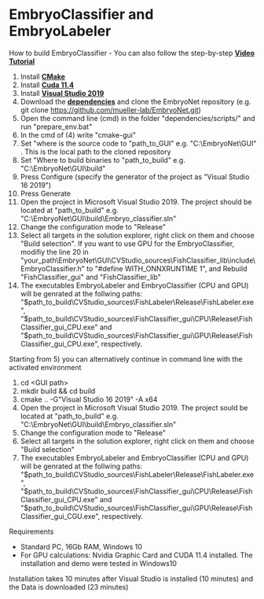 # EmbryoClassifier and EmbryoLabeler
How to build EmbryoClassifier - You can also follow the step-by-step <a href="http://embryonet.de/tutorial.html"><b> Video Tutorial</b></a> 
1) Install <a href="https://cmake.org/download/"><b>CMake</b></a> 
2) Install <a href="https://developer.nvidia.com/cuda-11-4-4-download-archive/"><b>Cuda 11.4</b></a>   
3) Install <a href= "https://docs.microsoft.com/de-de/visualstudio/releases/2019/history"> <b>Visual Studio 2019</b> </a>
4) Download the <a href="https://drive.google.com/file/d/1JTOIYtY5jYUGbXGmBsgfuLHoRTNAc3qx/view?usp=sharing"><b>dependencies</b></a> and clone the EmbryoNet repository (e.g. git clone https://github.com/mueller-lab/EmbryoNet.git)
5) Open the command line (cmd) in the folder "dependencies/scripts/" and run "prepare_env.bat"
6) In the cmd of (4) write "cmake-gui" 
7) Set "where is the source code to  "path_to_GUI" e.g. "C:\EmbryoNet\GUI" . This is the local path to the cloned repository
8) Set "Where to build binaries to "path_to_build" e.g. "C:\EmbryoNet\GUI\build" 
9) Press Configure  (specify the generator of the project as "Visual Studio 16 2019")
10) Press Generate 
11) Open the project in Microsoft Visual Studio 2019. The project should be located at "path_to_build" e.g. "C:\EmbryoNet\GUI\build\Embryo_classifier.sln"
12) Change the configuration mode to "Release" 
13) Select all targets in the solution explorer, right click on them and choose "Build selection". If you want to use GPU for the EmbryoClassifier, modifiy the line 20 in "your_path\EmbryoNet\GUI\CVStudio_sources\FishClassifier_lib\include\EmbryoClassifier.h" to "#define WITH_ONNXRUNTIME 1", and Rebuild "FishClassifier_gui" and "FishClassifier_lib"
15) The executables EmbryoLabeler and EmbryoClassifier (CPU and GPU) will be genrated at the follwing paths: "$path_to_build\CVStudio_sources\FishLabeler\Release\FishLabeler.exe", "$path_to_build\CVStudio_sources\FishClassifier_gui\CPU\Release\FishClassifier_gui_CPU.exe" and "$path_to_build\CVStudio_sources\FishClassifier_gui\GPU\Release\FishClassifier_gui_CPU.exe", respectively.

Starting from 5) you can alternatively continue in command line with the activated environment
1) cd \<GUI path\>
2) mkdir build && cd build
3) cmake .. -G"Visual Studio 16 2019" -A x64
4) Open the project in Microsoft Visual Studio 2019. The project sould be located at "path_to_build" e.g. "C:\EmbryoNet\GUI\build\Embryo_classifier.sln"
5) Change the configuration mode to "Release" 
6) Select all targets in the solution explorer, right click on them and choose "Build selection"
7) The executables EmbryoLabeler and EmbryoClassifier (CPU and GPU) will be genrated at the follwing paths: "$path_to_build\CVStudio_sources\FishLabeler\Release\FishLabeler.exe", "$path_to_build\CVStudio_sources\FishClassifier_gui\CPU\Release\FishClassifier_gui_CPU.exe" and "$path_to_build\CVStudio_sources\FishClassifier_gui\GPU\Release\FishClassifier_gui_CGU.exe", respectively.


Requirements

- Standard PC, 16Gb RAM, Windows 10
- For GPU calculations: Nvidia Graphic Card and CUDA 11.4 installed. The installation and demo were tested in Windows10

Installation takes 10 minutes after Visual Studio is installed (10 minutes) and the Data is downloaded (23 minutes)
